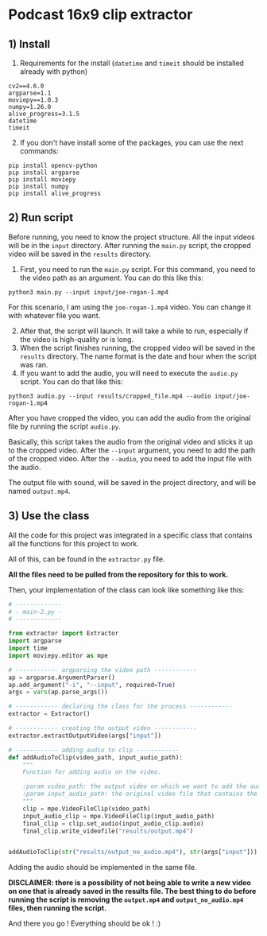 # Podcast 16x9 clip extractor 

## 1) Install 

1. Requirements for the install (```datetime``` and ```timeit``` should be installed already with python)
```shell
cv2==4.6.0
argparse=1.1
moviepy==1.0.3
numpy=1.26.0
alive_progress=3.1.5
datetime
timeit
```

2. If you don't have install some of the packages, you can use the next commands: 
```shell
pip install opencv-python 
pip install argparse
pip install moviepy
pip install numpy
pip install alive_progress
```

## 2) Run script

Before running, you need to know the project structure. All the input videos will be in the ```input``` directory. After running the ```main.py``` script, the cropped video will be saved in the ```results``` directory.

1. First, you need to run the ```main.py``` script. For this command, you need to the video path as an argument. You can do this like this:
```shell
python3 main.py --input input/joe-rogan-1.mp4
```

For this scenario, I am using the ```joe-rogan-1.mp4``` video. You can change it with whatever file you want. 

2. After that, the script will launch. It will take a while to run, especially if the video is high-quality or is long. 
3. When the script finishes running, the cropped video will be saved in the ```results``` directory. The name format is the date and hour when the script was ran. 
4. If you want to add the audio, you will need to execute the ```audio.py``` script. You can do that like this:
```shell
python3 audio.py --input results/cropped_file.mp4 --audio input/joe-rogan-1.mp4
```

After you have cropped the video, you can add the audio from the original file by running the script ```audio.py```. 

Basically, this script takes the audio from the original video and sticks it up to the cropped video. After the ```--input``` argument, you need to add the path of the cropped video. After the ```--audio```, you need to add the input file with the audio. 


The output file with sound, will be saved in the project directory, and will be named ```output.mp4```.


## 3) Use the class
All the code for this project was integrated in a specific class that contains all the functions for this project to work. 

All of this, can be found in the ```extractor.py``` file.

**All the files need to be pulled from the repository for this to work.**

Then, your implementation of the class can look like something like this:

```python
# -------------
# - main-2.py -
# -------------

from extractor import Extractor
import argparse
import time
import moviepy.editor as mpe

# ------------ argparsing the video path ------------
ap = argparse.ArgumentParser()
ap.add_argument("-i", "--input", required=True)
args = vars(ap.parse_args())

# ------------ declaring the class for the process ------------
extractor = Extractor()

# ------------ creating the output video ------------
extractor.extractOutputVideo(args["input"])

# ------------ adding audio to clip ------------
def addAudioToClip(video_path, input_audio_path):
    """
    Function for adding audio on the video.

    :param video_path: the output video on which we want to add the audio
    :param input_audio_path: the original video file that contains the audio
    """
    clip = mpe.VideoFileClip(video_path)
    input_audio_clip = mpe.VideoFileClip(input_audio_path)
    final_clip = clip.set_audio(input_audio_clip.audio)
    final_clip.write_videofile("results/output.mp4")


addAudioToClip(str("results/output_no_audio.mp4"), str(args["input"]))
```

Adding the audio should be implemented in the same file.

**DISCLAIMER: there is a possibility of not being able to write a new video on one that is already saved in the results file. The best thing to do before running the script is removing the ```output.mp4``` and ```output_no_audio.mp4``` files, then running the script.**

And there you go ! Everything should be ok ! :) 




